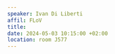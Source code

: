 ```yaml
---
speaker: Ivan Di Liberti
affil: FLoV
title: 
date: 2024-05-03 10:15:00 +02:00
location: room J577
---
```


